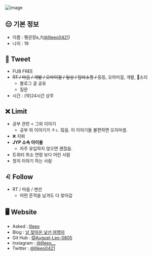 ![image](https://user-images.githubusercontent.com/101883868/163679161-b16a59be-3454-43f6-af78-0d775902d81c.png)
## 😑 기본 정보
- 이름 : 펭귄쟝a_f([@llleeo0421](https://github.com/llleeo0421))
- 나이 : 19

## 🐧 Tweet
- FUB FREE
- ~~RT / 마음 / 개발 / 오마이걸 / 일상 / 탐라소통 / 등등~~, 오아미걸, 개발, 🐶소리
  - 블로그 글 공유
  - 질문
- 시간 : (약)24시간 상주

## ❌ Limit
- 공부 관련 < 그외 이야기
  - 공부 외 이야기가 ㅈㄴ 많음. 이 이야기들 불편하면 오지마셈.
- ❌ 지뢰
- **JYP 소속 아이돌**
  - 자주 유입하지 않으면 괜찮음.
- 트위터 최소 연령 보다 어린 사람
- 정치 이야기 하는 사람

## ♌ Follow
- RT / 마음 / 멘션
  - 어떤 흔적을 남겨도 다 찾아감

## 🖥️ Website
- Asked : [llleeo](https://asked.kr/llleeo)
- Blog : [날 찾아온 낯선 여행자](https://llleeo0421.tistory.com)
- Git Hub : [@August-Leo-0805](https://github.com/August-Leo-0805)
- Instagram : [@llleeo__](https://instagram.com/llleeo__)
- Twitter : [@llleeo0421](https://twitter.com/llleeo0421)
